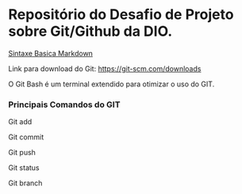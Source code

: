 # Repositório do Desafio de Projeto sobre Git/Github da DIO.

[Sintaxe Basica Markdown](https://www.markdownguide.org/getting-started/)

Link para download do Git: https://git-scm.com/downloads

O Git Bash é um terminal extendido para otimizar o uso do GIT.

### Principais Comandos do GIT

Git add

Git commit

Git push

Git status

Git branch

